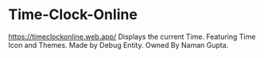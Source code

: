# Time-Clock-Online

https://timeclockonline.web.app/
Displays the current Time. Featuring Time Icon and Themes. Made by Debug Entity. Owned By Naman Gupta.
